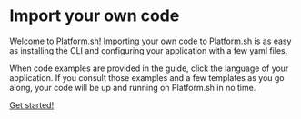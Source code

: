 
# Import your own code

Welcome to Platform.sh! Importing your own code to Platform.sh is as easy as installing the CLI and configuring your application with a few yaml files.

When code examples are provided in the guide, click the language of your application.  If you consult those examples and a few templates as you go along, your code will be up and running on Platform.sh in no time.

<div class="buttons">
  <a href="#" class="button-link next">Get started!</a>
</div>

